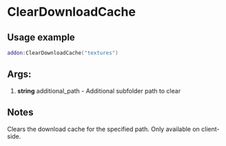 # ClearDownloadCache

## Usage example
```lua
addon:ClearDownloadCache("textures")
```

## Args:
1. **string** additional_path - Additional subfolder path to clear

## Notes
Clears the download cache for the specified path. Only available on client-side.
